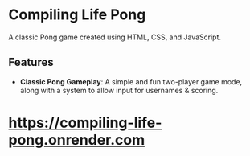 # Compiling Life Pong

A classic Pong game created using HTML, CSS, and JavaScript.

## Features

- **Classic Pong Gameplay**: A simple and fun two-player game mode, along with a system to allow input for usernames & scoring.

# https://compiling-life-pong.onrender.com
